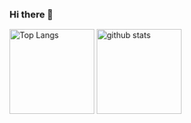 ### Hi there 👋

<!--
**nlyrthiia/nlyrthiia** is a ✨ _special_ ✨ repository because its `README.md` (this file) appears on your GitHub profile.

Here are some ideas to get you started:

- 🔭 I’m currently working on ...
- 🌱 I’m currently learning ...
- 👯 I’m looking to collaborate on ...
- 🤔 I’m looking for help with ...
- 💬 Ask me about ...
- 📫 How to reach me: ...
- 😄 Pronouns: ...
- ⚡ Fun fact: ...
-->

<p align="left"> 
  <img alt="Top Langs" height="150px" src="https://github-readme-stats.vercel.app/api/top-langs/?username=nlyrthiia&layout=compact&show_icons=true&theme=onedark&hide=html,css&count_private=true" />
  <img alt="github stats" height="150px" src="https://github-readme-stats.vercel.app/api?username=nlyrthiia&theme=onedark&show_icons=ture" />
</p>
